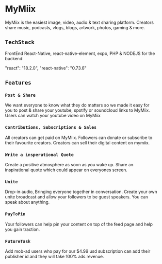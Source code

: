 # MyMiix
MyMiix is the easiest image, video, audio & text sharing platform. Creators share music, podcasts, vlogs, blogs, artwork, photos, gaming & more.


## `TechStack`
FrontEnd React-Native, react-native-element, expo, PHP & NODEJS for the backend

"react": "18.2.0",
"react-native": "0.73.6"



## `Features`

### `Post & Share`
We want everyone to know what they do matters so we made it easy for you to post & share your youtube, spotify or soundcloud links to MyMiix. Users can watch your youtube video on MyMiix

### `Contributions, Subscriptions & Sales`
All creators can get paid on MyMiix. Followers can donate or subscribe to their favourite creators. Creators can sell their digital content on mymiix.

### `Write a insperational Quote`
Create a positive atmosphere as soon as you wake up. Share an inspirational quote which could appear on everyones screen.

### `Unite`
Drop-in audio, Bringing everyone together in conversation. Create your own unite broadcast and allow your followers to be guest speakers. You can speak about anything.


### `PayToPin`
Your followers can help pin your content on top of the feed page and help you gain traction.




### `FutureTask`

Add mob-ad users who pay for our $4.99 usd subscription can add their publisher id and they will take 100% ads revenue.